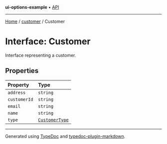 **ui-options-example** • [API](../../README.md)

***

[Home](../../README.md) / [customer](../README.md) / Customer

# Interface: Customer

Interface representing a customer.

## Properties

| Property | Type |
| :------ | :------ |
| `address` | `string` |
| `customerId` | `string` |
| `email` | `string` |
| `name` | `string` |
| `type` | [`CustomerType`](../enumerations/CustomerType.md) |

***

Generated using [TypeDoc](https://typedoc.org) and [typedoc-plugin-markdown](https://typedoc-plugin-markdown.org).
